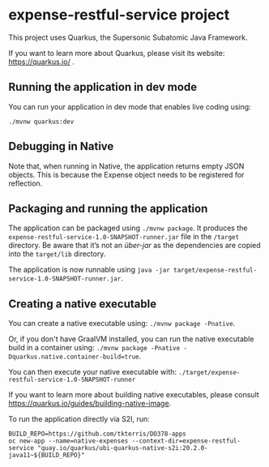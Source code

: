 # expense-restful-service project

This project uses Quarkus, the Supersonic Subatomic Java Framework.

If you want to learn more about Quarkus, please visit its website: https://quarkus.io/ .

## Running the application in dev mode

You can run your application in dev mode that enables live coding using:
```
./mvnw quarkus:dev
```

## Debugging in Native

Note that, when running in Native, the application returns empty JSON objects. This is because the Expense object needs to be registered for reflection.

## Packaging and running the application

The application can be packaged using `./mvnw package`.
It produces the `expense-restful-service-1.0-SNAPSHOT-runner.jar` file in the `/target` directory.
Be aware that it’s not an _über-jar_ as the dependencies are copied into the `target/lib` directory.

The application is now runnable using `java -jar target/expense-restful-service-1.0-SNAPSHOT-runner.jar`.

## Creating a native executable

You can create a native executable using: `./mvnw package -Pnative`.

Or, if you don't have GraalVM installed, you can run the native executable build in a container using: `./mvnw package -Pnative -Dquarkus.native.container-build=true`.

You can then execute your native executable with: `./target/expense-restful-service-1.0-SNAPSHOT-runner`

If you want to learn more about building native executables, please consult https://quarkus.io/guides/building-native-image.

To run the application directly via S2I, run: 
```
BUILD_REPO=https://github.com/tkterris/DO378-apps
oc new-app --name=native-expenses --context-dir=expense-restful-service "quay.io/quarkus/ubi-quarkus-native-s2i:20.2.0-java11~${BUILD_REPO}"
```
